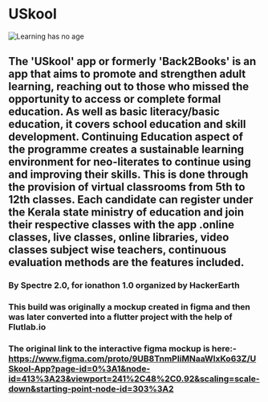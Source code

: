 # USkool

![Learning has no age](https://user-images.githubusercontent.com/85440373/160921533-61b5453e-b15f-4683-a0fd-249335c4e83f.png)


## The 'USkool' app or formerly 'Back2Books' is an app that aims to promote and strengthen adult learning, reaching out to those who missed the opportunity to access or complete formal education. As well as basic literacy/basic education, it covers school education and skill development. Continuing Education aspect of the programme creates a sustainable learning environment for neo-literates to continue using and improving their skills. This is done through the provision of virtual classrooms from 5th to 12th classes. Each candidate can register under the Kerala state ministry of education and join their respective classes with the app .online classes, live classes, online libraries, video classes subject wise teachers, continuous evaluation methods are the features included.

### By Spectre 2.0, for ionathon 1.0 organized by HackerEarth

### This build was originally a mockup created in figma and then was later converted into a flutter project with the help of Flutlab.io

### The original link to the interactive figma mockup is here:- https://www.figma.com/proto/9UB8TnmPIiMNaaWlxKo63Z/USkool-App?page-id=0%3A1&node-id=413%3A23&viewport=241%2C48%2C0.92&scaling=scale-down&starting-point-node-id=303%3A2
